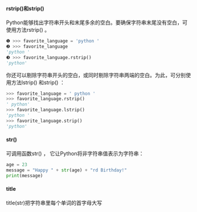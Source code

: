 #### rstrip()和strip() 
Python能够找出字符串开头和末尾多余的空白。要确保字符串末尾没有空白，可使用方法rstrip() 。 
```python
❶ >>> favorite_language = 'python '
❷ >>> favorite_language  
'python '
❸ >>> favorite_language.rstrip()  
'python'
```
你还可以剔除字符串开头的空白，或同时剔除字符串两端的空白。为此，可分别使用方法lstrip() 和strip() ： 
```python
>>> favorite_language = ' python '  
>>> favorite_language.rstrip()  
' python'
>>> favorite_language.lstrip()  
'python '  
>>> favorite_language.strip()  
'python'
```
#### str()

可调用函数str() ， 它让Python将非字符串值表示为字符串：
```python
age = 23
message = "Happy " + str(age) + "rd Birthday!" 
print(message)
```

#### title
title(str)把字符串里每个单词的首字母大写
